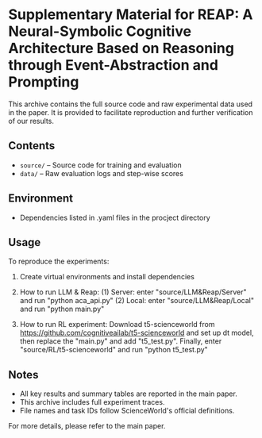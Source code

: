 # Supplementary Material for REAP: A Neural-Symbolic Cognitive Architecture Based on Reasoning through Event-Abstraction and Prompting

This archive contains the full source code and raw experimental data used in the paper. It is provided to facilitate reproduction and further verification of our results.

## Contents

- `source/` – Source code for training and evaluation
- `data/` – Raw evaluation logs and step-wise scores

## Environment

- Dependencies listed in .yaml files in  the procject directory

## Usage

To reproduce the experiments:

1. Create virtual environments and install dependencies

2. How to run LLM & Reap:
    (1) Server:
        enter "source/LLM&Reap/Server" and run "python aca_api.py"
    (2) Local:
        enter "source/LLM&Reap/Local" and run "python main.py"

3. How to run RL experiment:
   Download t5-scienceworld from https://github.com/cognitiveailab/t5-scienceworld and set up dt model, then replace the "main.py" and add "t5_test.py". Finally, enter "source/RL/t5-scienceworld" and run "python t5_test.py"
    
## Notes

- All key results and summary tables are reported in the main paper.
- This archive includes full experiment traces.
- File names and task IDs follow ScienceWorld's official definitions.

For more details, please refer to the main paper.

